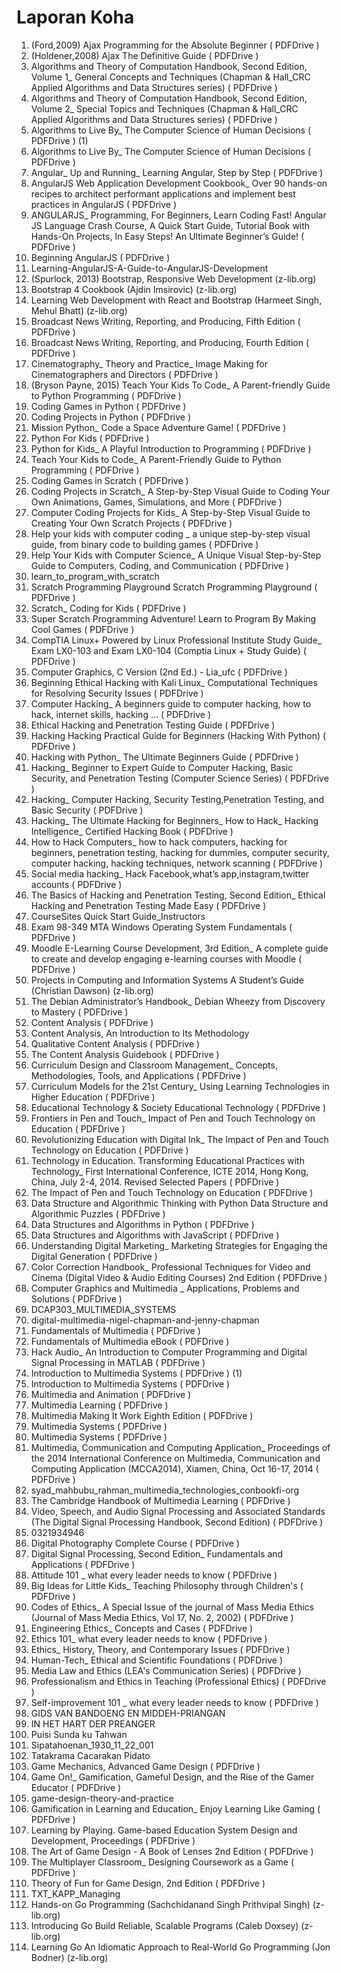 # Laporan Koha

1.	(Ford,2009) Ajax Programming for the Absolute Beginner ( PDFDrive )
2.	(Holdener,2008) Ajax The Definitive Guide ( PDFDrive )
3.	Algorithms and Theory of Computation Handbook, Second Edition, Volume 1_ General Concepts and Techniques (Chapman & Hall_CRC Applied Algorithms and Data Structures series) ( PDFDrive )
4.	Algorithms and Theory of Computation Handbook, Second Edition, Volume 2_ Special Topics and Techniques (Chapman & Hall_CRC Applied Algorithms and Data Structures series) ( PDFDrive )
5.	Algorithms to Live By_ The Computer Science of Human Decisions ( PDFDrive ) (1)
6.	Algorithms to Live By_ The Computer Science of Human Decisions ( PDFDrive )
7.	Angular_ Up and Running_ Learning Angular, Step by Step ( PDFDrive )
8.	AngularJS Web Application Development Cookbook_ Over 90 hands-on recipes to architect performant applications and implement best practices in AngularJS ( PDFDrive )
9.	ANGULARJS_ Programming, For Beginners, Learn Coding Fast! Angular JS Language Crash Course, A Quick Start Guide, Tutorial Book with Hands-On Projects, In Easy Steps! An Ultimate Beginner’s Guide! ( PDFDrive )
10.	Beginning AngularJS ( PDFDrive )
11.	Learning-AngularJS-A-Guide-to-AngularJS-Development
12.	(Spurlock, 2013) Bootstrap, Responsive Web Development (z-lib.org)
13.	Bootstrap 4 Cookbook (Ajdin Imsirovic) (z-lib.org)
14.	Learning Web Development with React and Bootstrap (Harmeet Singh, Mehul Bhatt) (z-lib.org)
15.	Broadcast News Writing, Reporting, and Producing, Fifth Edition ( PDFDrive )
16.	Broadcast News Writing, Reporting, and Producing, Fourth Edition ( PDFDrive )
17.	Cinematography_ Theory and Practice_ Image Making for Cinematographers and Directors ( PDFDrive )
18.	(Bryson Payne, 2015) Teach Your Kids To Code_ A Parent-friendly Guide to Python Programming ( PDFDrive )
19.	Coding Games in Python ( PDFDrive )
20.	Coding Projects in Python ( PDFDrive )
21.	Mission Python_ Code a Space Adventure Game! ( PDFDrive )
22.	Python For Kids ( PDFDrive )
23.	Python for Kids_ A Playful Introduction to Programming ( PDFDrive )
24.	Teach Your Kids to Code_ A Parent-Friendly Guide to Python Programming ( PDFDrive )
25.	Coding Games in Scratch ( PDFDrive )
26.	Coding Projects in Scratch_ A Step-by-Step Visual Guide to Coding Your Own Animations, Games, Simulations, and More ( PDFDrive )
27.	Computer Coding Projects for Kids_ A Step-by-Step Visual Guide to Creating Your Own Scratch Projects ( PDFDrive )
28.	Help your kids with computer coding _ a unique step-by-step visual guide, from binary code to building games ( PDFDrive )
29.	Help Your Kids with Computer Science_ A Unique Visual Step-by-Step Guide to Computers, Coding, and Communication ( PDFDrive )
30.	learn_to_program_with_scratch
31.	Scratch Programming Playground Scratch Programming Playground ( PDFDrive )
32.	Scratch_ Coding for Kids ( PDFDrive )
33.	Super Scratch Programming Adventure!  Learn to Program By Making Cool Games ( PDFDrive )
34.	CompTIA Linux+ Powered by Linux Professional Institute Study Guide_ Exam LX0-103 and Exam LX0-104 (Comptia Linux + Study Guide) ( PDFDrive )
35.	Computer Graphics, C Version (2nd Ed.) - Lia_ufc ( PDFDrive )
36.	Beginning Ethical Hacking with Kali Linux_ Computational Techniques for Resolving Security Issues ( PDFDrive )
37.	Computer Hacking_ A beginners guide to computer hacking, how to hack, internet skills, hacking ... ( PDFDrive )
38.	Ethical Hacking and Penetration Testing Guide ( PDFDrive )
39.	Hacking  Hacking Practical Guide for Beginners (Hacking With Python) ( PDFDrive )
40.	Hacking with Python_ The Ultimate Beginners Guide ( PDFDrive )
41.	Hacking_ Beginner to Expert Guide to Computer Hacking, Basic Security, and Penetration Testing (Computer Science Series) ( PDFDrive )
42.	Hacking_ Computer Hacking, Security Testing,Penetration Testing, and Basic Security ( PDFDrive )
43.	Hacking_ The Ultimate Hacking for Beginners_ How to Hack_ Hacking Intelligence_ Certified Hacking Book ( PDFDrive )
44.	How to Hack Computers_ how to hack computers, hacking for beginners, penetration testing, hacking for dummies, computer security, computer hacking, hacking techniques, network scanning ( PDFDrive )
45.	Social media hacking_ Hack Facebook,what’s app,instagram,twitter accounts ( PDFDrive )
46.	The Basics of Hacking and Penetration Testing, Second Edition_ Ethical Hacking and Penetration Testing Made Easy ( PDFDrive )
47.	CourseSites Quick Start Guide_Instructors
48.	Exam 98-349 MTA Windows Operating System Fundamentals ( PDFDrive )
49.	Moodle E-Learning Course Development, 3rd Edition_ A complete guide to create and develop engaging e-learning courses with Moodle ( PDFDrive )
50.	Projects in Computing and Information Systems A Student’s Guide (Christian Dawson) (z-lib.org)
51.	The Debian Administrator’s Handbook_ Debian Wheezy from Discovery to Mastery ( PDFDrive )
52.	Content Analysis ( PDFDrive )
53.	Content Analysis, An Introduction to Its Methodology
54.	Qualitative Content Analysis ( PDFDrive )
55.	The Content Analysis Guidebook ( PDFDrive )
56.	Curriculum Design and Classroom Management_ Concepts, Methodologies, Tools, and Applications ( PDFDrive )
57.	Curriculum Models for the 21st Century_ Using Learning Technologies in Higher Education ( PDFDrive )
58.	Educational Technology & Society Educational Technology  ( PDFDrive )
59.	Frontiers in Pen and Touch_ Impact of Pen and Touch Technology on Education ( PDFDrive )
60.	Revolutionizing Education with Digital Ink_ The Impact of Pen and Touch Technology on Education ( PDFDrive )
61.	Technology in Education. Transforming Educational Practices with Technology_ First International Conference, ICTE 2014, Hong Kong, China, July 2-4, 2014. Revised Selected Papers ( PDFDrive )
62.	The Impact of Pen and Touch Technology on Education ( PDFDrive )
63.	Data Structure and Algorithmic Thinking with Python  Data Structure and Algorithmic Puzzles ( PDFDrive )
64.	Data Structures and Algorithms in Python ( PDFDrive )
65.	Data Structures and Algorithms with JavaScript ( PDFDrive )
66.	Understanding Digital Marketing_ Marketing Strategies for Engaging the Digital Generation ( PDFDrive )
67. Color Correction Handbook_ Professional Techniques for Video and Cinema (Digital Video & Audio Editing Courses) 2nd Edition ( PDFDrive )
68. Computer Graphics and Multimedia _ Applications, Problems and Solutions ( PDFDrive )
69. DCAP303_MULTIMEDIA_SYSTEMS
70. digital-multimedia-nigel-chapman-and-jenny-chapman
71. Fundamentals of Multimedia ( PDFDrive )
72. Fundamentals of Multimedia eBook ( PDFDrive )
73. Hack Audio_ An Introduction to Computer Programming and Digital Signal Processing in MATLAB ( PDFDrive )
74. Introduction to Multimedia Systems ( PDFDrive ) (1)
75. Introduction to Multimedia Systems ( PDFDrive )
76. Multimedia and Animation ( PDFDrive )
77. Multimedia Learning ( PDFDrive )
78. Multimedia Making It Work Eighth Edition ( PDFDrive )
79. Multimedia Systems ( PDFDrive )
80. Multimedia Systems ( PDFDrive )
81. Multimedia, Communication and Computing Application_ Proceedings of the 2014 International Conference on Multimedia, Communication and Computing Application  (MCCA2014), Xiamen, China, Oct 16-17, 2014 ( PDFDrive )
82. syad_mahbubu_rahman_multimedia_technologies_conbookfi-org
83. The Cambridge Handbook of Multimedia Learning ( PDFDrive )
84. Video, Speech, and Audio Signal Processing and Associated Standards (The Digital Signal Processing Handbook, Second Edition) ( PDFDrive )
85. 0321934946
86. Digital Photography Complete Course ( PDFDrive )
87. Digital Signal Processing, Second Edition_ Fundamentals and Applications ( PDFDrive )
88. Attitude 101 _ what every leader needs to know ( PDFDrive )
89. Big Ideas for Little Kids_ Teaching Philosophy through Children's  ( PDFDrive )
90. Codes of Ethics_ A Special Issue of the journal of Mass Media Ethics (Journal of Mass Media Ethics, Vol 17, No. 2, 2002) ( PDFDrive )
91. Engineering Ethics_ Concepts and Cases ( PDFDrive )
92. Ethics 101_ what every leader needs to know ( PDFDrive )
93. Ethics_ History, Theory, and Contemporary Issues ( PDFDrive )
94. Human-Tech_ Ethical and Scientific Foundations ( PDFDrive )
95. Media Law and Ethics (LEA's Communication Series) ( PDFDrive )
96. Professionalism and Ethics in Teaching (Professional Ethics) ( PDFDrive )
97. Self-improvement 101 _ what every leader needs to know ( PDFDrive )
98. GIDS VAN BANDOENG EN MIDDEH-PRIANGAN
99. IN HET HART DER PREANGER
100. Puisi Sunda ku Tahwan
101. Sipatahoenan_1930_11_22_001
102. Tatakrama Cacarakan Pidato
103. Game Mechanics, Advanced Game Design ( PDFDrive )
104. Game On!_ Gamification, Gameful Design, and the Rise of the Gamer Educator ( PDFDrive )
105. game-design-theory-and-practice
106. Gamification in Learning and Education_ Enjoy Learning Like Gaming ( PDFDrive )
107. Learning by Playing. Game-based Education System Design and Development, Proceedings ( PDFDrive )
108. The Art of Game Design -  A Book of Lenses 2nd Edition ( PDFDrive )
109. The Multiplayer Classroom_ Designing Coursework as a Game   ( PDFDrive )
110. Theory of Fun for Game Design, 2nd Edition ( PDFDrive )
111. TXT_KAPP_Managing
112. Hands-on Go Programming (Sachchidanand Singh Prithvipal Singh) (z-lib.org)
113. Introducing Go Build Reliable, Scalable Programs (Caleb Doxsey) (z-lib.org)
114. Learning Go An Idiomatic Approach to Real-World Go Programming (Jon Bodner) (z-lib.org)